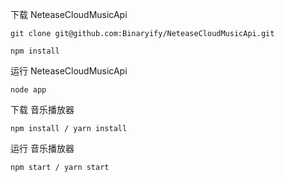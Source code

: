 

下载 NeteaseCloudMusicApi
```
git clone git@github.com:Binaryify/NeteaseCloudMusicApi.git

npm install
```

运行 NeteaseCloudMusicApi
```
node app
```

下载 音乐播放器
```
npm install / yarn install
```

运行 音乐播放器
```
npm start / yarn start
```
